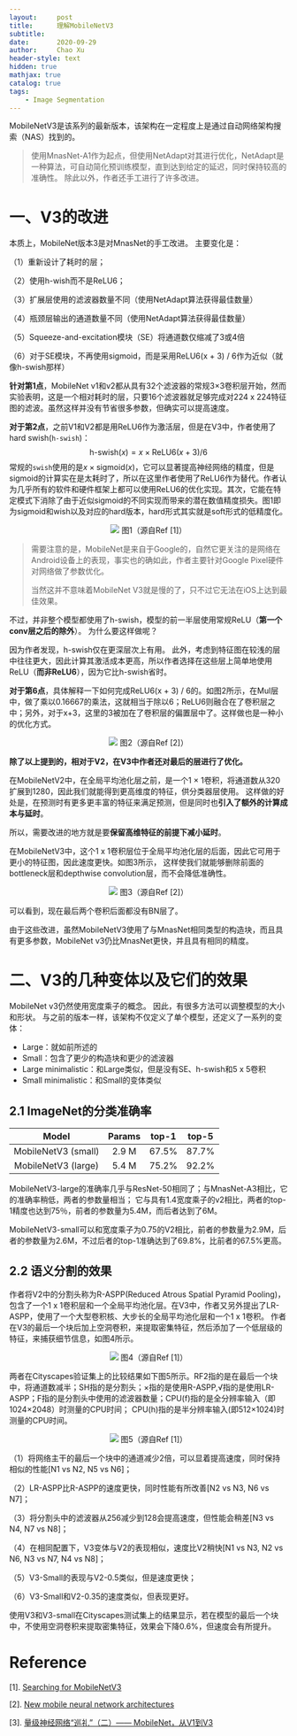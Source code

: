 ```yaml
---
layout:     post
title:      理解MobileNetV3
subtitle:   
date:       2020-09-29
author:     Chao Xu
header-style: text
hidden: true
mathjax: true 
catalog: true
tags:
    - Image Segmentation
---
```

MobileNetV3是该系列的最新版本，该架构在一定程度上是通过自动网络架构搜索（NAS）找到的。

> 使用MnasNet-A1作为起点，但使用NetAdapt对其进行优化，NetAdapt是一种算法，可自动简化预训练模型，直到达到给定的延迟，同时保持较高的准确性。 除此以外，作者还手工进行了许多改进。 

# 一、V3的改进

本质上，MobileNet版本3是对MnasNet的手工改进。 主要变化是：

（1）重新设计了耗时的层；

（2）使用h-wish而不是ReLU6；

（3）扩展层使用的滤波器数量不同（使用NetAdapt算法获得最佳数量）

（4）瓶颈层输出的通道数量不同（使用NetAdapt算法获得最佳数量）

（5）Squeeze-and-excitation模块（SE）将通道数仅缩减了3或4倍

（6）对于SE模块，不再使用sigmoid，而是采用ReLU6(x + 3)  / 6作为近似（就像h-swish那样）

**针对第1点**，MobileNet v1和v2都从具有32个滤波器的常规3×3卷积层开始，然而实验表明，这是一个相对耗时的层，只要16个滤波器就足够完成对224 x 224特征图的滤波。虽然这样并没有节省很多参数，但确实可以提高速度。

**对于第2点**，之前V1和V2都是用ReLU6作为激活层，但是在V3中，作者使用了hard swish(`h-swish`)：
$$
\text{h-swish}(x)=x\times \text{ReLU6}(x+3)/6
$$
常规的`swish`使用的是$x\times \text{sigmoid}(x)$，它可以显著提高神经网络的精度，但是sigmoid的计算实在是太耗时了，所以在这里作者使用了ReLU6作为替代。作者认为几乎所有的软件和硬件框架上都可以使用ReLU6的优化实现。其次，它能在特定模式下消除了由于近似sigmoid的不同实现而带来的潜在数值精度损失。图1即为sigmoid和wish以及对应的hard版本，hard形式其实就是soft形式的低精度化。

<p align="center">
    <img src = "https://i.loli.net/2020/09/29/VipZsdk1maMfXDK.png">
    图1（源自Ref [1]）
</p>

> 需要注意的是，MobileNet是来自于Google的，自然它更关注的是网络在Android设备上的表现，事实也的确如此，作者主要针对Google Pixel硬件对网络做了参数优化。
>
> 当然这并不意味着MobileNet V3就是慢的了，只不过它无法在iOS上达到最佳效果。

不过，并非整个模型都使用了h-swish，模型的前一半层使用常规ReLU（**第一个conv层之后的除外**）。 为什么要这样做呢？

因为作者发现，h-swish仅在更深层次上有用。 此外，考虑到特征图在较浅的层中往往更大，因此计算其激活成本更高，所以作者选择在这些层上简单地使用ReLU（**而非ReLU6**），因为它比h-swish省时。

**对于第6点**，具体解释一下如何完成ReLU6(x + 3)  / 6的。如图2所示，在Mul层中，做了乘以0.16667的乘法，这就相当于除以6；ReLU6则融合在了卷积层之中；另外，对于x+3，这里的3被加在了卷积层的偏置层中了。这样做也是一种小的优化方式。

<p align="center">
    <img src = "https://i.loli.net/2020/09/29/6Hk3nKPbsx5mgiI.png">
    图2（源自Ref [2]）
</p>


**除了以上提到的，相对于V2，在V3中作者还对最后的层进行了优化。**

在MobileNetV2中，在全局平均池化层之前，是一个1 × 1卷积，将通道数从320扩展到1280，因此我们就能得到更高维度的特征，供分类器层使用。 这样做的好处是，在预测时有更多更丰富的特征来满足预测，但是同时也**引入了额外的计算成本与延时**。

所以，需要改进的地方就是要**保留高维特征的前提下减小延时**。

在MobileNetV3中，这个1 x 1卷积层位于全局平均池化层的后面，因此它可用于更小的特征图，因此速度更快。如图3所示， 这样使我们就能够删除前面的bottleneck层和depthwise convolution层，而不会降低准确性。

<p align = "center">
    <img src = "https://i.loli.net/2020/09/29/B9Meg32AR87HfNk.png">
    图3（源自Ref [2]）
</p>


可以看到，现在最后两个卷积后面都没有BN层了。

由于这些改进，虽然MobileNetV3使用了与MnasNet相同类型的构造块，而且具有更多参数，MobileNet v3仍比MnasNet更快，并且具有相同的精度。

# 二、V3的几种变体以及它们的效果

MobileNet v3仍然使用宽度乘子的概念。 因此，有很多方法可以调整模型的大小和形状。 与之前的版本一样，该架构不仅定义了单个模型，还定义了一系列的变体：

- Large：就如前所述的
- Small：包含了更少的构造块和更少的滤波器
- Large minimalistic：和Large类似，但是没有SE、h-swish和5 x 5卷积
- Small minimalistic：和Small的变体类似

## 2.1 ImageNet的分类准确率

|        Model        | Params | top-1 | top-5 |
| :-----------------: | :----: | :---: | :---: |
| MobileNetV3 (small) | 2.9 M  | 67.5% | 87.7% |
| MobileNetV3 (large) | 5.4 M  | 75.2% | 92.2% |

 MobileNetV3-large的准确率几乎与ResNet-50相同了；与MnasNet-A3相比，它的准确率稍低，两者的参数量相当； 它与具有1.4宽度乘子的v2相比，两者的top-1精度也达到75％，前者的参数量为5.4M，而后者达到了6M。

 MobileNetV3-small可以和宽度乘子为0.75的V2相比，前者的参数量为2.9M，后者的参数量为2.6M，不过后者的top-1准确达到了69.8%，比前者的67.5%更高。

## 2.2 语义分割的效果

作者将V2中的分割头称为R-ASPP(Reduced Atrous Spatial Pyramid Pooling)，包含了一个1 x 1卷积层和一个全局平均池化层。在V3中，作者又另外提出了LR-ASPP，使用了一个大型卷积核、大步长的全局平均池化层和一个1 x 1卷积。 作者在V3的最后一个块后加上空洞卷积，来提取密集特征，然后添加了一个低层级的特征，来捕获细节信息，如图4所示。

<p align = "center">
    <img src = "https://i.loli.net/2020/09/29/xdV42JQj7I8vHSl.png">
    图4（源自Ref [1]）
</p>


两者在Cityscapes验证集上的比较结果如下图5所示。RF2指的是在最后一个块中，将通道数减半；SH指的是分割头；×指的是使用R-ASPP,√指的是使用LR-ASPP；F指的是分割头中使用的滤波器数量；CPU(f)指的是全分辨率输入（即1024×2048）时测量的CPU时间； CPU(h)指的是半分辨率输入(即512×1024)时测量的CPU时间。

<p align = "center">
    <img src = "https://i.loli.net/2020/09/29/8fiWSRFACuXGDTv.png">
    图5（源自Ref [1]）
</p>


（1）将网络主干的最后一个块中的通道减少2倍，可以显着提高速度，同时保持相似的性能[N1 vs N2, N5 vs N6]；

（2）LR-ASPP比R-ASPP的速度更快，同时性能有所改善[N2 vs N3, N6 vs N7]；

（3）将分割头中的滤波器从256减少到128会提高速度，但性能会稍差[N3 vs N4, N7 vs N8]；

（4）在相同配置下，V3变体与V2的表现相似，速度比V2稍快[N1 vs N3, N2 vs N6, N3 vs N7, N4 vs N8]；

（5）V3-Small的表现与V2-0.5类似，但是速度更快；

（6）V3-Small和V2-0.35的速度类似，但表现更好。

使用V3和V3-small在Cityscapes测试集上的结果显示，若在模型的最后一个块中，不使用空洞卷积来提取密集特征，效果会下降0.6%，但速度会有所提升。

# Reference

[1]. [Searching for MobileNetV3](https://arxiv.org/abs/1905.02244)

[2]. [New mobile neural network architectures](https://machinethink.net/blog/mobile-architectures/)

[3]. [量级神经网络“巡礼”（二）—— MobileNet，从V1到V3](https://zhuanlan.zhihu.com/p/70703846)